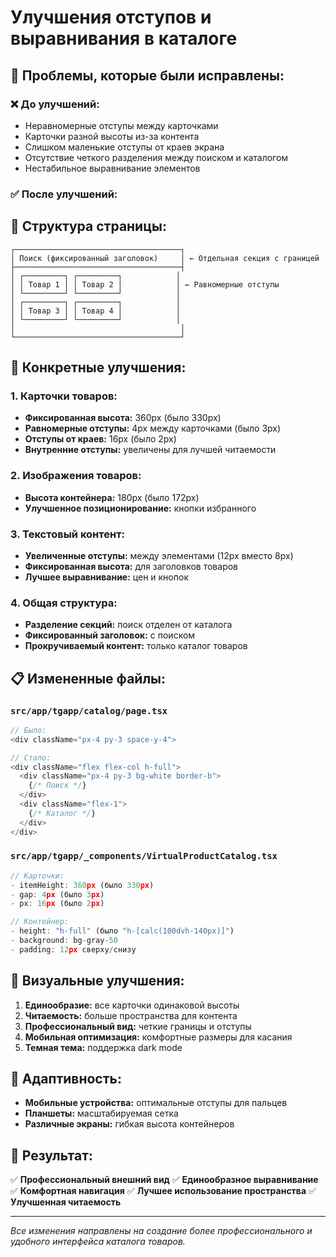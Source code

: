 # Улучшения отступов и выравнивания в каталоге

## 🎯 Проблемы, которые были исправлены:

### ❌ **До улучшений:**
- Неравномерные отступы между карточками
- Карточки разной высоты из-за контента
- Слишком маленькие отступы от краев экрана
- Отсутствие четкого разделения между поиском и каталогом
- Нестабильное выравнивание элементов

### ✅ **После улучшений:**

## 📱 **Структура страницы:**

```
┌─────────────────────────────────────┐
│ Поиск (фиксированный заголовок)     │ ← Отдельная секция с границей
├─────────────────────────────────────┤
│ ┌─────────┐ ┌─────────┐            │
│ │ Товар 1 │ │ Товар 2 │            │ ← Равномерные отступы
│ └─────────┘ └─────────┘            │
│ ┌─────────┐ ┌─────────┐            │
│ │ Товар 3 │ │ Товар 4 │            │
│ └─────────┘ └─────────┘            │
│                                     │
└─────────────────────────────────────┘
```

## 🔧 **Конкретные улучшения:**

### 1. **Карточки товаров:**
- **Фиксированная высота:** 360px (было 330px)
- **Равномерные отступы:** 4px между карточками (было 3px)
- **Отступы от краев:** 16px (было 2px)
- **Внутренние отступы:** увеличены для лучшей читаемости

### 2. **Изображения товаров:**
- **Высота контейнера:** 180px (было 172px)
- **Улучшенное позиционирование:** кнопки избранного

### 3. **Текстовый контент:**
- **Увеличенные отступы:** между элементами (12px вместо 8px)
- **Фиксированная высота:** для заголовков товаров
- **Лучшее выравнивание:** цен и кнопок

### 4. **Общая структура:**
- **Разделение секций:** поиск отделен от каталога
- **Фиксированный заголовок:** с поиском
- **Прокручиваемый контент:** только каталог товаров

## 📋 **Измененные файлы:**

### `src/app/tgapp/catalog/page.tsx`
```typescript
// Было:
<div className="px-4 py-3 space-y-4">

// Стало:
<div className="flex flex-col h-full">
  <div className="px-4 py-3 bg-white border-b">
    {/* Поиск */}
  </div>
  <div className="flex-1">
    {/* Каталог */}
  </div>
</div>
```

### `src/app/tgapp/_components/VirtualProductCatalog.tsx`
```typescript
// Карточки:
- itemHeight: 360px (было 330px)
- gap: 4px (было 3px)
- px: 16px (было 2px)

// Контейнер:
- height: "h-full" (было "h-[calc(100dvh-140px)]")
- background: bg-gray-50
- padding: 12px сверху/снизу
```

## 🎨 **Визуальные улучшения:**

1. **Единообразие:** все карточки одинаковой высоты
2. **Читаемость:** больше пространства для контента
3. **Профессиональный вид:** четкие границы и отступы
4. **Мобильная оптимизация:** комфортные размеры для касания
5. **Темная тема:** поддержка dark mode

## 📱 **Адаптивность:**

- **Мобильные устройства:** оптимальные отступы для пальцев
- **Планшеты:** масштабируемая сетка
- **Различные экраны:** гибкая высота контейнеров

## 🚀 **Результат:**

✅ **Профессиональный внешний вид**
✅ **Единообразное выравнивание**
✅ **Комфортная навигация**
✅ **Лучшее использование пространства**
✅ **Улучшенная читаемость**

---

*Все изменения направлены на создание более профессионального и удобного интерфейса каталога товаров.* 